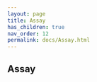 ```yaml
--- 
layout: page 
title: Assay 
has_children: true 
nav_order: 12 
permalink: docs/Assay.html 
---
```


## Assay

